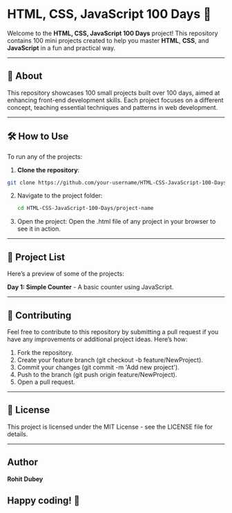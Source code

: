 # **HTML, CSS, JavaScript 100 Days** 🚀

Welcome to the **HTML, CSS, JavaScript 100 Days** project! This repository contains 100 mini projects created to help you master **HTML**, **CSS**, and **JavaScript** in a fun and practical way.

---

## **📖 About**

This repository showcases 100 small projects built over 100 days, aimed at enhancing front-end development skills. Each project focuses on a different concept, teaching essential techniques and patterns in web development.

---

## **🛠 How to Use**

To run any of the projects:

1. **Clone the repository**:
  ```bash
  git clone https://github.com/your-username/HTML-CSS-JavaScript-100-Days.git
  ```

2. Navigate to the project folder:
   ```bash
   cd HTML-CSS-JavaScript-100-Days/project-name
   ```

3. Open the project: Open the .html file of any project in your browser to see it in action.

---

## **🌟 Project List**
Here’s a preview of some of the projects:

**Day 1: Simple Counter** - A basic counter using JavaScript.

---

## **🤝 Contributing**
Feel free to contribute to this repository by submitting a pull request if you have any improvements or additional project ideas. Here’s how:

1. Fork the repository.
2. Create your feature branch (git checkout -b feature/NewProject).
3. Commit your changes (git commit -m 'Add new project').
4. Push to the branch (git push origin feature/NewProject).
5. Open a pull request.

---

## **📜 License**
This project is licensed under the MIT License - see the LICENSE file for details.

---

## **Author**

**Rohit Dubey**
## **Happy coding! 🎉**
